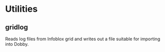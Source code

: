# Utilities

## gridlog
Reads log files from Infoblox grid and writes out a file suitable
for importing into Dobby.

